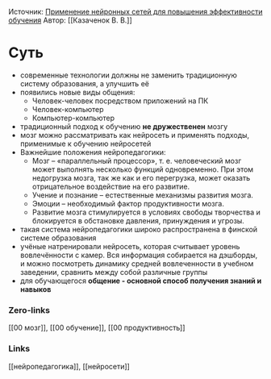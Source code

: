 Источник: [Применение нейронных сетей для повышения эффективности обучения](https://www.elibrary.ru/item.asp?id=44325291)
Автор: [[Казаченок В. В.]]
# Суть
- современные технологии должны не заменить традиционную систему образования, а улучшить её
- появились новые виды общения:
	- Человек-человек посредством приложений на ПК
	- Человек-компьютер
	- Компьютер-компьютер
- традиционный подход к обучению **не дружественен** мозгу
- мозг можно рассматривать как нейросеть и применять подходы, применимые к обучению нейросетей
- Важнейшие положения нейропедагогики:
	- Мозг – «параллельный процессор», т. е. человеческий мозг может выполнять несколько функций одновременно. При этом недогрузка мозга, так же как и его перегрузка, может оказать отрицательное воздействие на его развитие.
	- Учение и познание – естественные механизмы развития мозга.
	- Эмоции – необходимый фактор продуктивности мозга.
	- Развитие мозга стимулируется в условиях свободы творчества и блокируется в обстановке давления, принуждения и угрозы.
- такая система нейропедагогики широко распространена в финской системе образования
- учёные натренировали нейросеть, которая считывает уровень вовлечённости с камер. Вся информация собирается на дэшборды, и можно посмотреть динамику средней вовлеченности в учебном заведении, сравнить между собой различные группы
- для обучающегося **общение - основной способ получения знаний и навыков**

### Zero-links
[[00 мозг]], [[00 обучение]], [[00 продуктивность]]

### Links
[[нейропедагогика]], [[нейросети]]